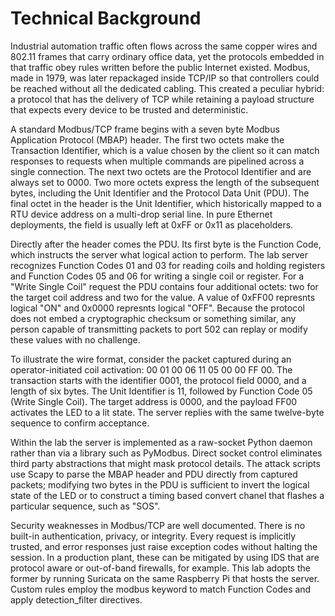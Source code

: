 # Technical Background

  Industrial automation traffic often flows across the same copper wires and 802.11 frames that carry ordinary office data, yet the protocols embedded in that traffic obey rules written before the public Internet existed. Modbus, made in 1979, was later repackaged inside TCP/IP so that controllers could be reached without all the dedicated cabling. This created a peculiar hybrid: a protocol that has the delivery of TCP while retaining a payload structure that expects every device to be trusted and deterministic. 

  A standard Modbus/TCP frame begins with a seven byte Modbus Application Protocol (MBAP) header. The first two octets make the Transaction Identifier, which is a value chosen by the client so it can match responses to requests when multiple commands are pipelined across a single connection. The next two octets are the Protocol Identifier and are always set to 0000. Two more octets express the length of the subsequent bytes, including the Unit Identifier and the Protocol Data Unit (PDU). The final octet in the header is the Unit Identifier, which historically mapped to a RTU device address on a multi-drop serial line. In pure Ethernet deployments, the field is usually left at 0xFF or 0x11 as placeholders. 

  Directly after the header comes the PDU. Its first byte is the Function Code, which instructs the server what logical action to perform. The lab server recognizes Function Codes 01 and 03 for reading coils and holding registers and Function Codes 05 and 06 for writing a single coil or register. For a "Write Single Coil" request the PDU contains four additional octets: two for the target coil address and two for the value. A value of 0xFF00 represnts logical "ON" and 0x0000 represnts logical "OFF". Because the protocol does not embed a cryptographic checksum or something similar, any person capable of transmitting packets to port 502 can replay or modify these values with no challenge. 

  To illustrate the wire format, consider the packet captured during an operator-initiated coil activation: 00 01 00 06 11 05 00 00 FF 00. The transaction starts with the identifier 0001, the protocol field 0000, and a length of six bytes. The Unit Identifier is 11, followed by Function Code 05 (Write Single Coil). The target address is 0000, and the payload FF00 activates the LED to a lit state. The server replies with the same twelve-byte sequence to confirm acceptance.
  
  Within the lab the server is implemented as a raw-socket Python daemon rather than via a library such as PyModbus. Direct socket control eliminates third party abstractions that might mask protocol details. The attack scripts use Scapy to parse the MBAP header and PDU directly from captured packets; modifying two bytes in the PDU is sufficient to invert the logical state of the LED or to construct a timing based convert chanel that flashes a particular sequence, such as "SOS". 

  Security weaknesses in Modbus/TCP are well documented. There is no built-in authentication, privacy, or integrity. Every request is implicitly trusted, and error responses just raise exception codes without halting the session. In a production plant, these can be mitigated by using IDS that are protocol aware or out-of-band firewalls, for example. This lab adopts the former by running Suricata on the same Raspberry Pi that hosts the server. Custom rules employ the modbus keyword to match Function Codes and apply detection_filter directives.
